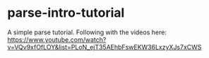 # parse-intro-tutorial

A simple parse tutorial. Following with the videos here: https://www.youtube.com/watch?v=VQv9xfOfLOY&list=PLoN_ejT35AEhbFswEKW36LxzyXJs7xCWS
